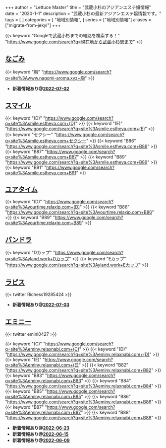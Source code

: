 +++
author = "Lettuce Master"
title = "武蔵小杉のアジアンエステ嬢情報"
date = "2020-1-1"
description = "武蔵小杉の最新アジアンエステ嬢情報です。"
tags = [
]
categories = [
    "地域別情報",
]
series = ["地域別情報"]
aliases = ["migrate-from-jekyl"]
+++

{{< keyword "Googleで武蔵小杉までの経路を検索する！" "https://www.google.com/search?q=現在地から武蔵小杉駅まで" >}}

## [なごみ](http://www.nagomi-aroma.xyz/)
{{< keyword "胸" "https://www.google.com/search?q=site%3Awww.nagomi-aroma.xyz+胸" >}} 

- **新着情報あり@[2022-07-02](/post/2022-07-02)**
## [スマイル](http://smile.estheya.com/)
{{< keyword "(D)" "https://www.google.com/search?q=site%3Asmile.estheya.com+(D)" >}} {{< keyword "(E)" "https://www.google.com/search?q=site%3Asmile.estheya.com+(E)" >}} {{< keyword "セクシー" "https://www.google.com/search?q=site%3Asmile.estheya.com+セクシー" >}} {{< keyword "B86" "https://www.google.com/search?q=site%3Asmile.estheya.com+B86" >}} {{< keyword "B87" "https://www.google.com/search?q=site%3Asmile.estheya.com+B87" >}} {{< keyword "B89" "https://www.google.com/search?q=site%3Asmile.estheya.com+B89" >}} {{< keyword "B91" "https://www.google.com/search?q=site%3Asmile.estheya.com+B91" >}} 

## [ユアタイム](https://yourtime.relaxjp.com/)
{{< keyword "(D)" "https://www.google.com/search?q=site%3Ayourtime.relaxjp.com+(D)" >}} {{< keyword "B86" "https://www.google.com/search?q=site%3Ayourtime.relaxjp.com+B86" >}} {{< keyword "B89" "https://www.google.com/search?q=site%3Ayourtime.relaxjp.com+B89" >}} 

## [パンドラ](http://yland.work/)
{{< keyword "Dカップ" "https://www.google.com/search?q=site%3Ayland.work+Dカップ" >}} {{< keyword "Eカップ" "https://www.google.com/search?q=site%3Ayland.work+Eカップ" >}} 

## [ラピス](http://hfmp9.xyz/)


{{< twitter Richess19285424 >}}



- **新着情報あり@[2022-07-03](/post/2022-07-03)**
## [エミニー](http://eminy.relaxnabi.com/)


{{< twitter emini0427 >}}

{{< keyword "(C)" "https://www.google.com/search?q=site%3Aeminy.relaxnabi.com+(C)" >}} {{< keyword "(D)" "https://www.google.com/search?q=site%3Aeminy.relaxnabi.com+(D)" >}} {{< keyword "(E)" "https://www.google.com/search?q=site%3Aeminy.relaxnabi.com+(E)" >}} {{< keyword "B82" "https://www.google.com/search?q=site%3Aeminy.relaxnabi.com+B82" >}} {{< keyword "B83" "https://www.google.com/search?q=site%3Aeminy.relaxnabi.com+B83" >}} {{< keyword "B84" "https://www.google.com/search?q=site%3Aeminy.relaxnabi.com+B84" >}} {{< keyword "B85" "https://www.google.com/search?q=site%3Aeminy.relaxnabi.com+B85" >}} {{< keyword "B86" "https://www.google.com/search?q=site%3Aeminy.relaxnabi.com+B86" >}} {{< keyword "B87" "https://www.google.com/search?q=site%3Aeminy.relaxnabi.com+B87" >}} {{< keyword "B88" "https://www.google.com/search?q=site%3Aeminy.relaxnabi.com+B88" >}} 

- **新着情報あり@[2022-06-23](/post/2022-06-23)**
- **新着情報あり@[2022-06-15](/post/2022-06-15)**
- **新着情報あり@[2022-06-09](/post/2022-06-09)**
